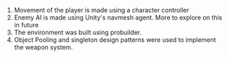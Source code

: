1. Movement of the player is made using a character controller
2. Enemy AI is made using Unity's navmesh agent. More to explore on this in future
3. The environment was built using probuilder.
4. Object Pooling and singleton design patterns were used to implement the weapon system. 
